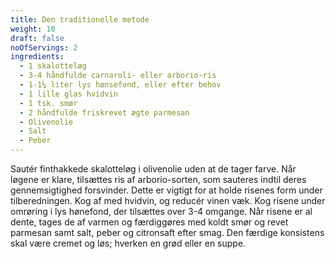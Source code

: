 ```yaml
---
title: Den traditionelle metode
weight: 10
draft: false
noOfServings: 2
ingredients:
  - 1 skalotteløg
  - 3-4 håndfulde carnaroli- eller arborio-ris
  - 1-1¼ liter lys hønsefond, eller efter behov
  - 1 lille glas hvidvin
  - 1 tsk. smør
  - 2 håndfulde friskrevet ægte parmesan
  - Olivenolie
  - Salt
  - Peber
---
```


Sautér finthakkede skalotteløg i olivenolie uden at de tager farve. Når
løgene er klare, tilsættes ris af arborio-sorten, som sauteres indtil
deres gennemsigtighed forsvinder. Dette er vigtigt for at holde risenes
form under tilberedningen. Kog af med hvidvin, og reducér vinen væk. Kog
risene under omrøring i lys hønefond, der tilsættes over 3-4 omgange.
Når risene er al dente, tages de af varmen og færdiggøres med koldt smør
og revet parmesan samt salt, peber og citronsaft efter smag. Den færdige
konsistens skal være cremet og løs; hverken en grød eller en suppe.

